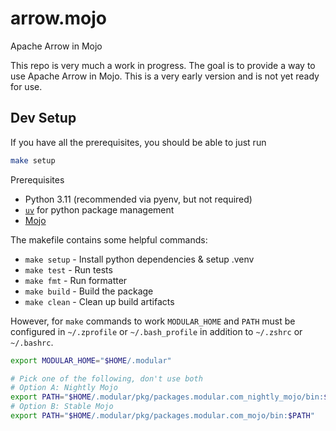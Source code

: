 arrow.mojo
====================
Apache Arrow in Mojo

This repo is very much a work in progress. The goal is to provide a way to use Apache Arrow in Mojo. This is a very early version and is not yet ready for use.

## Dev Setup

If you have all the prerequisites, you should be able to just run 
```bash
make setup
```

Prerequisites
- Python 3.11 (recommended via pyenv, but not required)
- [`uv`](https://github.com/astral-sh/uv) for python package management
- [Mojo](https://www.modular.com/max/mojo)

The makefile contains some helpful commands:
- `make setup` - Install python dependencies & setup .venv
- `make test` - Run tests
- `make fmt` - Run formatter
- `make build` - Build the package
- `make clean` - Clean up build artifacts

However, for `make` commands to work 
`MODULAR_HOME` and `PATH` must be configured in `~/.zprofile` or `~/.bash_profile` in addition to `~/.zshrc` or `~/.bashrc`.

```bash
export MODULAR_HOME="$HOME/.modular"

# Pick one of the following, don't use both
# Option A: Nightly Mojo
export PATH="$HOME/.modular/pkg/packages.modular.com_nightly_mojo/bin:$PATH"
# Option B: Stable Mojo
export PATH="$HOME/.modular/pkg/packages.modular.com_mojo/bin:$PATH"
```
